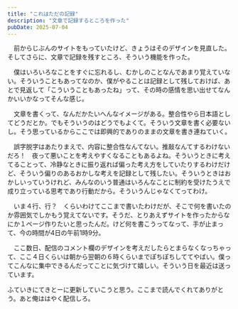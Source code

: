 ```yaml
---
title: "これはただの記録"
description: "文章で記録するところを作った"
pubDate: 2025-07-04
---
```


　前からじぶんのサイトをもっていたけど、きょうはそのデザインを見直した。そしてさらに、文章で記録を残すところ、そういう機能を作った。

　僕はいろいろなことをすぐに忘れるし、むかしのことなんであまり覚えていない。そういうこともあってなのか、僕がやることは記録として残しておけば、あとで見返して「こういうこともあったね」って、その時の感情を思い出せてなんかいいかなってそんな感じ。

　文章を書くって、なんだかたいへんなイメージがある。整合性やら日本語としてどうだとか。でもそういうのはどうでもよくて。そういう文章を書く必要ないし。そう思っているからここでは即興的でありのままの文章を書き連ねていく。

　誤字脱字はあたりまえで、内容に整合性なんてない。推敲なんてするわけないだろ！　夜って悪いことを考えやすくなることもあるよね。そういうときに考えてることって、冷静なときに振り返れば偏った考え方をしていたりするわけだけど、そういう偏りのあるおかしな考えを記録として残したい。そういうときはおかしいっていうけれど、みんなのいう普通はいろんなことに制約を受けたうえで成り立っている思考であり行動だから。そういうんじゃなくてってわけ。

　いま４行、行？　くらいわけてここまで書いたわけだが、そこで何を書いたのか雰囲気でしかもう覚えてないです。そうだ、とりあえずサイトを作ったからなにか１ページ作りたいと思ったんだ。けど何を書こうってなって、手が止まって、今の時間が4日の午前1時9分。

　ここ数日、配信のコメント欄のデザインを考えだしたらとまらなくなっちゃって、ここ４日くらいは朝から翌朝の６時くらいまでぽちぽちしててやばい。僕ってこんなに集中できるんだってことに気づけて嬉しい。そういう日を最近は送っています。

ふていきにてきとーに更新していこうと思う。ここまで読んでくれてありがとう。あと俺ははやく配信しろ。